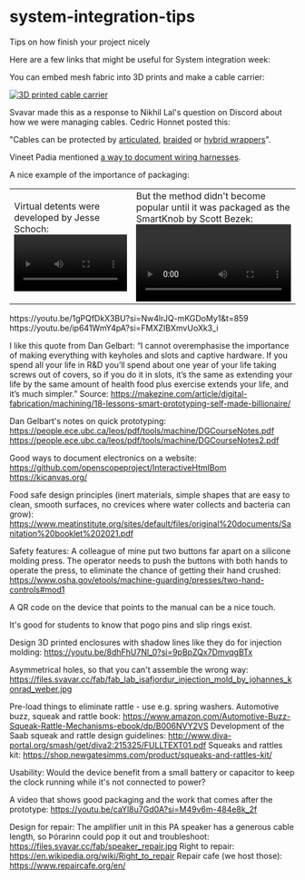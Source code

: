 # system-integration-tips
Tips on how finish your project nicely 


Here are a few links that might be useful for System integration week:

You can embed mesh fabric into 3D prints and make a cable carrier:

[![3D printed cable carrier](https://fab.cba.mit.edu/classes/865.24/people/svavar/components/images/cable_carrier/cable_carrier.jpg)](https://fab.cba.mit.edu/classes/865.24/people/svavar/components/cable_carrier/)

Svavar made this as a response to Nikhil Lal's question on Discord about how we were managing cables. Cedric Honnet posted this:

"Cables can be protected by [articulated](https://www.amazon.com/Plastic-Machine-Carrier-Ted-Lele/dp/B074S2GQ56/?th=1), [braided](https://www.amazon.com/Keco-100ft-Expandable-Braided-Sleeving/dp/B07K1WP871?th=1) or [hybrid wrappers](https://www.amazon.com/Management-Diameter-Organizer-Expandable-Concealer/dp/B07PPR47ZV/?th=1)".


Vineet Padia mentioned [a way to document wiring harnesses](https://github.com/wireviz/WireViz).

A nice example of the importance of packaging:
<table style="width:100%">
  <tr>
    <td>Virtual detents were developed by Jesse Schoch:<video autoplay="true" loop="true" width=100%>
        <source src="virtual_detents.mp4" type="video/mp4">
    </video></td>
    <td>But the method didn't become popular until it was packaged as the SmartKnob by Scott Bezek:<video autoplay="true" loop="true" width=100%>
        <source src="smartknob_detents.mp4" type="video/mp4">
    </video></td>
  </tr>
</table>
 https://youtu.be/1gPQfDkX3BU?si=Nw4lrJQ-mKGDoMy1&t=859
 https://youtu.be/ip641WmY4pA?si=FMXZIBXmvUoXk3_i

I like this quote from Dan Gelbart:
“I cannot overemphasise the importance of making everything with keyholes and slots and captive hardware. If you spend all your life in R&D you’ll spend about one year of your life taking screws out of covers, so if you do it in slots, it’s the same as extending your life by the same amount of health food plus exercise extends your life, and it’s much simpler.”
Source: https://makezine.com/article/digital-fabrication/machining/18-lessons-smart-prototyping-self-made-billionaire/

Dan Gelbart's notes on quick prototyping:
https://people.ece.ubc.ca/leos/pdf/tools/machine/DGCourseNotes.pdf
https://people.ece.ubc.ca/leos/pdf/tools/machine/DGCourseNotes2.pdf

Good ways to document electronics on a website:
https://github.com/openscopeproject/InteractiveHtmlBom
https://kicanvas.org/

Food safe design principles (inert materials, simple shapes that are easy to clean, smooth surfaces, no crevices where water collects and bacteria can grow): https://www.meatinstitute.org/sites/default/files/original%20documents/Sanitation%20booklet%202021.pdf

Safety features: A colleague of mine put two buttons far apart on a silicone molding press. The operator needs to push the buttons with both hands to operate the press, to eliminate the chance of getting their hand crushed: https://www.osha.gov/etools/machine-guarding/presses/two-hand-controls#mod1

A QR code on the device that points to the manual can be a nice touch.

It's good for students to know that pogo pins and slip rings exist.

Design 3D printed enclosures with shadow lines like they do for injection molding: https://youtu.be/8dhFhU7Nl_0?si=9pBpZQx7DmvqgBTx

Asymmetrical holes, so that you can't assemble the wrong way:
https://files.svavar.cc/fab/fab_lab_isafjordur_injection_mold_by_johannes_konrad_weber.jpg

Pre-load things to eliminate rattle - use e.g. spring washers. 
Automotive buzz, squeak and rattle book: https://www.amazon.com/Automotive-Buzz-Squeak-Rattle-Mechanisms-ebook/dp/B006NVY2VS
Development of the Saab squeak and rattle design guidelines: http://www.diva-portal.org/smash/get/diva2:215325/FULLTEXT01.pdf
Squeaks and rattles kit: https://shop.newgatesimms.com/product/squeaks-and-rattles-kit/

Usability: Would the device benefit from a small battery or capacitor to keep the clock running while it's not connected to power?

A video that shows good packaging and the work that comes after the prototype: https://youtu.be/caYl8u7Gd0A?si=M49v6m-484e8k_2f

Design for repair: The amplifier unit in this PA speaker has a generous cable length, so Þórarinn could pop it out and troubleshoot: https://files.svavar.cc/fab/speaker_repair.jpg
Right to repair: https://en.wikipedia.org/wiki/Right_to_repair
Repair cafe (we host those): https://www.repaircafe.org/en/

